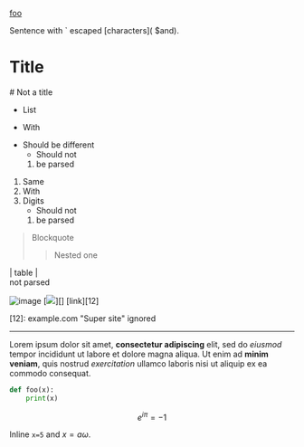 
<!-- Comment -->

<a href="http://foo.com">foo</a>

Sentence with \` escaped \[characters]( \$and\).

# Title
\# Not a title

- List
+ With 
*   Should be different
    - Should not
    1. be parsed

1. Same
1. With
1.  Digits
    - Should not
    1. be parsed

> Blockquote
> > Nested one

 | table
 | <br> not parsed

![image](foo/bar.jpg "Title")
[![](foo/bar.jpg)][]
[link][12]

  [12]: example.com "Super site" ignored

---

Lorem ipsum dolor sit amet, **consectetur adipiscing** elit, sed do _eiusmod_ tempor incididunt ut labore et dolore magna aliqua. 
Ut enim ad __minim veniam__, quis nostrud *exercitation* ullamco laboris nisi ut aliquip ex ea commodo consequat. 

```py
def foo(x):
    print(x)
```

$$
    e^{i\pi} = -1
$$

Inline `x=5` and $x = a\omega$.
